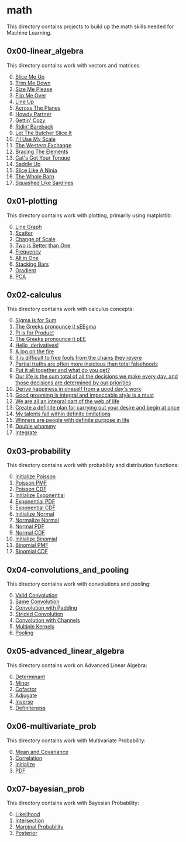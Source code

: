 # math
This directory contains projects to build up the math skills needed for Machine Learning.

## 0x00-linear_algebra
This directory contains work with vectors and matrices:

0. [Slice Me Up](/math/0x00-linear_algebra/0-slice_me_up.py)
1. [Trim Me Down](/math/0x00-linear_algebra/1-trim_me_down.py)
2. [Size Me Please](/math/0x00-linear_algebra/2-size_me_please.py)
3. [Flip Me Over](/math/0x00-linear_algebra/3-flip_me_over.py)
4. [Line Up](/math/0x00-linear_algebra/4-line_up.py)
5. [Across The Planes](/math/0x00-linear_algebra/5-across_the_planes.py)
6. [Howdy Partner](/math/0x00-linear_algebra/6-howdy_partner.py)
7. [Gettin' Cozy](/math/0x00-linear_algebra/7-gettin_cozy.py)
8. [Ridin' Bareback](/math/0x00-linear_algebra/8-ridin_bareback.py)
9. [Let The Butcher Slice It](/math/0x00-linear_algebra/9-let_the_butcher_slice_it.py)
10. [I'll Use My Scale](/math/0x00-linear_algebra/10-ill_use_my_scale.py)
11. [The Western Exchange](/math/0x00-linear_algebra/11-the_western_exchange.py)
12. [Bracing The Elements](/math/0x00-linear_algebra/12-bracin_the_elements.py)
13. [Cat's Got Your Tongue](/math/0x00-linear_algebra/13-cats_got_your_tongue.py)
14. [Saddle Up](/math/0x00-linear_algebra/14-saddle_up.py)
15. [Slice Like A Ninja](/math/0x00-linear_algebra/100-slice_like_a_ninja.py)
16. [The Whole Barn](/math/0x00-linear_algebra/101-the_whole_barn.py)
17. [Squashed Like Sardines](/math/0x00-linear_algebra/102-squashed_like_sardines.py)


## 0x01-plotting
This directory contains work with plotting, primarily using matplotlib:

0. [Line Graph](/math/0x01-plotting/0-line.py)
1. [Scatter](/math/0x01-plotting/1-scatter.py)
2. [Change of Scale](/math/0x01-plotting/2-change_scale.py)
3. [Two is Better than One](/math/0x01-plotting/3-two.py)
4. [Frequency](/math/0x01-plotting/4-frequency.py)
5. [All in One](/math/0x01-plotting/5-all_in_one.py)
6. [Stacking Bars](/math/0x01-plotting/6-bars.py)
7. [Gradient](/math/0x01-plotting/100-gradient.py)
8. [PCA](/math/0x01-plotting/101-pca.py)


## 0x02-calculus
This directory contains work with calculus concepts:

0. [Sigma is for Sum](/math/0x02-calculus/0-sigma_is_for_sum)
1. [The Greeks pronounce it sEEgma](/math/0x02-calculus/1-seegma)
2. [Pi is for Product](/math/0x02-calculus/2-pi_is_for_product)
3. [The Greeks pronounce it pEE](/math/0x02-calculus/3-pee)
4. [Hello, derivatives!](/math/0x02-calculus/4-hello_derivatives)
5. [A log on the fire](/math/0x02-calculus/5-log_on_fire)
6. [It is difficult to free fools from the chains they revere](/math/0x02-calculus/6-voltaire)
7. [Partial truths are often more insidious than total falsehoods](/math/0x02-calculus/7-partial_truths)
8. [Put it all together and what do you get?](/math/0x02-calculus/8-all-together)
9. [Our life is the sum total of all the decisions we make every day, and those decisions are determined by our priorities](/math/0x02-calculus/9-sum_total.py)
10. [Derive happiness in oneself from a good day's work](/math/0x02-calculus/10-matisse.py)
11. [Good grooming is integral and impeccable style is a must](/math/0x02-calculus/11-integral)
12. [We are all an integral part of the web of life](/math/0x02-calculus/12-integral)
13. [Create a definite plan for carrying out your desire and begin at once](/math/0x02-calculus/13-definite)
14. [My talents fall within definite limitations](/math/0x02-calculus/14-definite)
15. [Winners are people with definite purpose in life](/math/0x02-calculus/15-definite)
16. [Double whammy](/math/0x02-calculus/16-double)
17. [Integrate](/math/0x02-calculus/17-integrate.py)


## 0x03-probability
This directory contains work with probability and distribution functions:

0. [Initialize Poisson](/math/0x03-probability/poisson.py)
1. [Poisson PMF](/math/0x03-probability/poisson.py)
2. [Poisson CDF](/math/0x03-probability/poisson.py)
3. [Initialize Exponential](/math/0x03-probability/exponential.py)
4. [Exponential PDF](/math/0x03-probability/exponential.py)
5. [Exponential CDF](/math/0x03-probability/exponential.py)
6. [Initialize Normal](/math/0x03-probability/normal.py)
7. [Normalize Normal](/math/0x03-probability/normal.py)
8. [Normal PDF](/math/0x03-probability/normal.py)
9. [Normal CDF](/math/0x03-probability/normal.py)
10. [Initialize Binomial](/math/0x03-probability/binomial.py)
11. [Binomial PMF](/math/0x03-probability/binomial.py)
12. [Binomial CDF](/math/0x03-probability/binomial.py)

## 0x04-convolutions_and_pooling
This directory contains work with convolutions and pooling:

0. [Valid Convolution](/math/0x04-convolutions_and_pooling/0-convolve_grayscale_valid.py)
1. [Same Convolution](/math/0x04-convolutions_and_pooling/1-convolve_grayscale_same.py)
2. [Convolution with Padding](/math/0x04-convolutions_and_pooling/2-convolve_grayscale_padding.py)
3. [Strided Convolution](/math/0x04-convolutions_and_pooling/3-convolve_grayscale.py)
4. [Convolution with Channels](/math/0x04-convolutions_and_pooling/4-convolve_channels.py)
5. [Multiple Kernels](/math/0x04-convolutions_and_pooling/5-convolve.py)
6. [Pooling](/math/0x04-convolutions_and_pooling/6-pool.py)

## 0x05-advanced_linear_algebra
This directory contains work on Advanced Linear Algebra:

0. [Determinant](/math/0x05-advanced_linear_algebra/0-determinant.py)
1. [Minor](/math/0x05-advanced_linear_algebra/1-minor.py)
2. [Cofactor](/math/0x05-advanced_linear_algebra/2-cofactor.py)
3. [Adjugate](/math/0x05-advanced_linear_algebra/3-adjugate.py)
4. [Inverse](/math/0x05-advanced_linear_algebra/4-inverse.py)
5. [Definiteness](/math/0x05-advanced_linear_algebra/5-definiteness.py)

## 0x06-multivariate_prob
This directory contains work with Multivariate Probability:

0. [Mean and Covariance](/math/0x06-multivariate_prob/0-mean_cov.py)
1. [Correlation](/math/0x06-multivariate_prob/1-correlation.py)
2. [Initialize](/math/0x06-multivariate_prob/multinormal.py)
3. [PDF](/math/0x06-multivariate_prob/multinormal.py)

## 0x07-bayesian_prob
This directory contains work with Bayesian Probability:

0. [Likelihood](/math/0x07-bayesian_prob/0-likelihood.py)
1. [Intersection](/math/0x07-bayesian_prob/1-intersection.py)
2. [Marginal Probability](/math/0x07-bayesian_prob/2-marginal.py)
3. [Posterior](/math/0x07-bayesian_prob/3-posterior.py)
